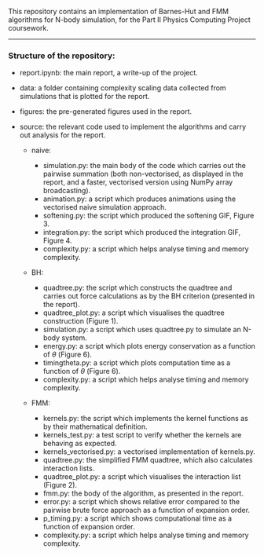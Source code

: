 This repository contains an implementation of Barnes-Hut and FMM algorithms for N-body simulation, for the Part II Physics Computing Project coursework. 
_________
### Structure of the repository:


- report.ipynb: the main report, a write-up of the project.

- data: a folder containing complexity scaling data collected from simulations that is plotted for the report.

- figures: the pre-generated figures used in the report.

- source: the relevant code used to implement the algorithms and carry out analysis for the report.

  - naive:
    - simulation.py: the main body of the code which carries out the pairwise summation (both non-vectorised, as displayed in the report, and a faster, vectorised version using NumPy array broadcasting).
    - animation.py: a script which produces animations using the vectorised naive simulation approach.
    - softening.py: the script which produced the softening GIF, Figure 3.
    - integration.py: the script which produced the integration GIF, Figure 4.
    - complexity.py: a script which helps analyse timing and memory complexity.
   
  - BH:
    - quadtree.py: the script which constructs the quadtree and carries out force calculations as by the BH criterion (presented in the report).
    - quadtree_plot.py: a script which visualises the quadtree construction (Figure 1).
    - simulation.py: a script which uses quadtree.py to simulate an N-body system.
    - energy.py: a script which plots energy conservation as a function of $\theta$ (Figure 6).
    - timingtheta.py: a script which plots computation time as a function of $\theta$ (Figure 6).
    - complexity.py: a script which helps analyse timing and memory complexity.
   
  - FMM:
    - kernels.py: the script which implements the kernel functions as by their mathematical definition.
    - kernels_test.py: a test script to verify whether the kernels are behaving as expected.
    - kernels_vectorised.py: a vectorised implementation of kernels.py.
    - quadtree.py: the simplified FMM quadtree, which also calculates interaction lists.
    - quadtree_plot.py: a script which visualises the interaction list (Figure 2).
    - fmm.py: the body of the algorithm, as presented in the report.
    - error.py: a script which shows relative error compared to the pairwise brute force approach as a function of expansion order.
    - p_timing.py: a script which shows computational time as a function of expansion order.
    - complexity.py: a script which helps analyse timing and memory complexity.
 
